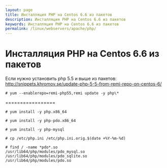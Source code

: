 ```yaml
---
layout: page
title: Инсталляция PHP на Centos 6.6 из пакетов
description: Инсталляция PHP на Centos 6.6 из пакетов
keywords: Инсталляция PHP на Centos 6.6 из пакетов
permalink: /linux/webservers/apache/php/
---
```


# Инсталляция PHP на Centos 6.6 из пакетов

Если нужно установить php 5.5 и выше из пакетов:
http://snippets.khromov.se/update-php-5-5-from-remi-repo-on-centos-6/

    # yum --enablerepo=remi-php55,remi update -y php\*

=================

    # yum install -y php.x86_64

    # yum install -y php-pdo.x86_64

    # yum install -y php-mysql

    # cp /etc/php.ini /etc/php.ini.orig.$(date +%Y-%m-%d)

    # find / -name *pdo*.so
    /usr/lib64/php/modules/pdo_mysql.so
    /usr/lib64/php/modules/pdo_sqlite.so
    /usr/lib64/php/modules/pdo.so
